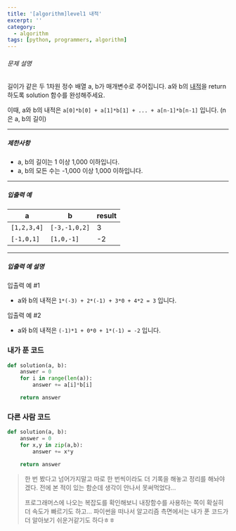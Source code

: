 ```yaml
---
title: '[algorithm]level1 내적'
excerpt: ''
category:
  - algorithm
tags: [python, programmers, algorithm]
---
```


###### 문제 설명

길이가 같은 두 1차원 정수 배열 a, b가 매개변수로 주어집니다. a와 b의 [내적](https://en.wikipedia.org/wiki/Dot_product)을 return 하도록 solution 함수를 완성해주세요.

이때, a와 b의 내적은 `a[0]*b[0] + a[1]*b[1] + ... + a[n-1]*b[n-1]` 입니다. (n은 a, b의 길이)

---

##### 제한사항

- a, b의 길이는 1 이상 1,000 이하입니다.
- a, b의 모든 수는 -1,000 이상 1,000 이하입니다.

---

##### 입출력 예

| a           | b             | result |
| ----------- | ------------- | ------ |
| `[1,2,3,4]` | `[-3,-1,0,2]` | 3      |
| `[-1,0,1]`  | `[1,0,-1]`    | -2     |

---

##### 입출력 예 설명

입출력 예 #1

- a와 b의 내적은 `1*(-3) + 2*(-1) + 3*0 + 4*2 = 3` 입니다.

입출력 예 #2

- a와 b의 내적은 `(-1)*1 + 0*0 + 1*(-1) = -2` 입니다.

### 내가 푼 코드

```python
def solution(a, b):
    answer = 0
    for i in range(len(a)):
        answer += a[i]*b[i]

    return answer
```

### 다른 사람 코드

```python
def solution(a, b):
    answer = 0
    for x,y in zip(a,b):
        answer += x*y

    return answer
```

> 한 번 봤다고 넘어가지말고 따로 한 번씩이라도 더 기록을 해놓고 정리를 해놔야겠다. 전에 본 적이 있는 함순데 생각이 안나서 못써먹었다...
>
> 프로그래머스에 나오는 복잡도를 확인해보니 내장함수를 사용하는 쪽이 확실히 더 속도가 빠르기도 하고... 파이썬을 떠나서 알고리즘 측면에서는 내가 푼 코드가 더 알아보기 쉬운거같기도 하다ㅎㅎ
